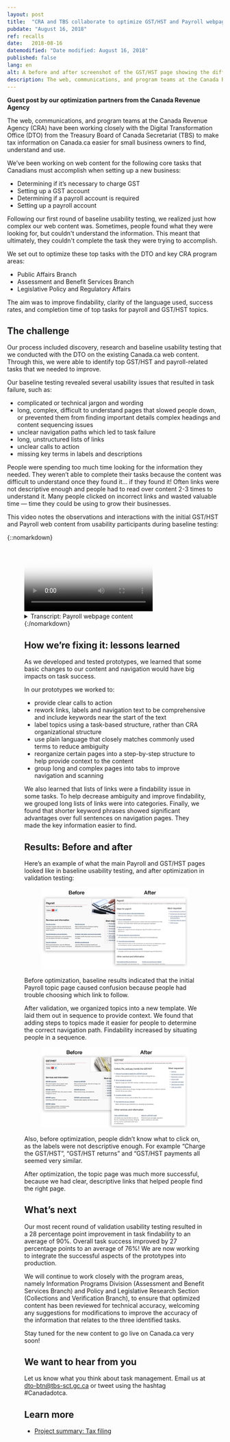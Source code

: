 ```yaml
---
layout: post
title:  "CRA and TBS collaborate to optimize GST/HST and Payroll webpage content"
pubdate: "August 16, 2018"
ref: recalls
date:   2018-08-16
datemodified: "Date modified: August 16, 2018"
published: false
lang: en
alt: A before and after screenshot of the GST/HST page showing the differences.
description: The web, communications, and program teams at the Canada Revenue Agency (CRA) have been working closely with the Digital Transformation Office (DTO) from the Treasury Board of Canada Secretariat (TBS) to make tax information on Canada.ca easier for small business owners to find, understand and use.
---
```


<b>Guest post by our optimization partners from the Canada Revenue Agency</b>

The web, communications, and program teams at the Canada Revenue Agency (CRA) have been working closely with the Digital Transformation Office (DTO) from the Treasury Board of Canada Secretariat (TBS) to make tax information on Canada.ca easier for small business owners to find, understand and use.

We’ve been working on web content for the following core tasks that Canadians must accomplish when setting up a new business:

* Determining if it’s necessary to charge GST
* Setting up a GST account
* Determining if a payroll account is required
* Setting  up a payroll account

Following our first round of baseline usability testing, we realized just how complex our web content was. Sometimes, people found what they were looking for, but couldn't understand the information. This meant that ultimately, they couldn't complete the task they were trying to accomplish.

We set out to optimize these top tasks with the DTO and key CRA program areas:

* Public Affairs Branch 
* Assessment and Benefit Services Branch 
* Legislative Policy and Regulatory Affairs 

The aim was to improve findability, clarity of the language used, success rates, and completion time of top tasks for payroll and GST/HST topics.

## The challenge ##

Our process included discovery, research and baseline usability testing that we conducted with the DTO on the existing Canada.ca web content. Through this, we were able to identify top GST/HST and payroll-related tasks that we needed to improve. 

Our baseline testing revealed several usability issues that resulted in task failure, such as: 

* complicated or technical jargon and wording 
* long, complex, difficult to understand pages that slowed people down, or prevented them from finding important details
complex headings and content sequencing issues
* unclear navigation paths which led to task failure
* long, unstructured lists of links
* unclear calls to action
* missing key terms in labels and descriptions

People were spending too much time looking for the information they needed. They weren’t able to complete their tasks because the content was difficult to understand once they found it… if they found it! Often links were not descriptive enough and people had to read over content 2-3 times to understand it. Many people clicked on incorrect links and wasted valuable time — time they could be using to grow their businesses.

This video notes the observations and interactions with the initial GST/HST and Payroll web content from usability participants during baseline testing:

 {::nomarkdown}
<figure class="wb-mltmd wb-init video">
	<video poster="/images/taxes-impots/payroll-content-video-poster.jpg" title="Payroll webpage content">
		<source type="video/mp4" src="/images/taxes-impots/payroll-content-en.mp4" />
	<!--	<track src="#inline-captions" kind="captions" data-type="text/html" srclang="en" label="English" /> -->
	</video>

<figcaption>
<details>
				<summary>Transcript: Payroll webpage content</summary>
	<p>(Participant)</p>
	
<p>(Video showing someone looking at the “Payroll overview” page on Canada.ca. Participant scrolls up and down slightly)</p>
<p>I don’t see very…</p>
<p>(Participant click into a page called “RC4110 Employee or self-employed?”)</p>
<p>That’s not helpful. Yeah it’s not obvious from here...</p>

 <p>(Moderator) </p>

<p>Right</p>

<p>(Participant)</p>

<p>…where to find the information</p>

<p>(Participant clicks the “back” button and is back on the “Payroll overview” page. They scroll up and down the page then hover mouse over a link titled “Employer responsibilities- the payroll steps”)</p>

<p>It should be in employer responsibilities… </p>

<p>(Scrolls down the page again and then scrolls back up to the link titled “Employer responsibilities- the payroll steps”)</p>

<p>…but I don’t really see</p>

<p>(Clicks on the link titled “Employer responsibilities- the payroll steps” and ends up on that page. Starts to read out steps on the page)</p>

<p>“Determine your status”…</p>

<p>(Scrolls down the page and back up. Hovers over the word “employeer” under the first step which is called “Step 1: Determining your status)</p>

<p>Obviously you’re an employer but I need more information</p>

<p>(Clicks on the word “employeer” which is a link to another page called “Are you an employer?”. Scrolls down the page slowly until they get to the bottom)</p>

<p>Alright well that’s not very useful</p>

</details>
</figcaption>
 {:/nomarkdown}
 
## How we’re fixing it: lessons learned ##

As we developed and tested prototypes, we learned that some basic changes to our content and navigation would have big impacts on task success.

In our prototypes we worked to: 

* provide clear calls to action 
* rework links, labels and navigation text to be comprehensive and include keywords near the start of the text
* label topics using a task-based structure, rather than CRA organizational structure
* use plain language that closely matches commonly used terms to reduce ambiguity
* reorganize certain pages into a step-by-step structure to help provide context to the content
* group long and complex pages into tabs to improve navigation and scanning 

We also learned that lists of links were a findability issue in some tasks. To help decrease ambiguity and improve findability, we grouped long lists of links were into categories. Finally, we found that shorter keyword phrases showed significant advantages over full sentences on navigation pages. They made the key information easier to find.


## Results: Before and after ##

Here’s an example of what the main Payroll and GST/HST pages looked like in baseline usability testing, and after optimization in validation testing:



<figure>
<img class="img-responsive" alt="A before and after screenshot of the Payroll page showing the differences." src="/images/taxes-impots/payroll-before-after-en.png">
</figure>

Before optimization, baseline results indicated that the initial Payroll topic page caused confusion because people had trouble choosing which link to follow. 

After validation, we organized topics into a new template. We laid them out in sequence to provide context. We found that adding steps to topics made it easier for people to determine the correct navigation path. Findability increased by situating people in a sequence.

<figure>
<img class="img-responsive" alt="A before and after screenshot of the GST/HST page showing the differences." src="/images/taxes-impots/gsthst-before-after-en.png">
</figure>

Also, before optimization, people didn’t know what to click on, as the labels were not descriptive enough. For example “Charge the GST/HST”, “GST/HST returns” and “GST/HST payments all seemed very similar.

After optimization, the topic page was much more successful, because we had clear, descriptive links that helped people find the right page.

## What’s next ##

Our most recent round of validation usability testing resulted in a 28 percentage point improvement in task findability to an average of 90%. Overall task success improved by 27 percentage points to an average of 76%! We are now working to integrate the successful aspects of the prototypes into production. 

We will continue to work closely with the program areas, namely Information Programs Division (Assessment and Benefit Services Branch) and Policy and Legislative Research Section (Collections and Verification Branch), to ensure that optimized content has been reviewed for technical accuracy, welcoming any suggestions for modifications to improve the accuracy of the information that relates to the three identified tasks. 

Stay tuned for the new content to go live on Canada.ca very soon!

## We want to hear from you ##
Let us know what you think about task management. Email us at [dto-btn@tbs-sct.gc.ca](mailto:dto-btn@tbs-sct.gc.ca) or tweet using the hashtag #Canadadotca.

## Learn more

* [Project summary: Tax filing](https://canada-ca.github.io/research-recherche/taxfiling-research-summary.html)

